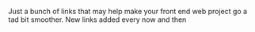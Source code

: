 Just a bunch of links that may help make your front end web project go a tad bit smoother. New links added every now and then

